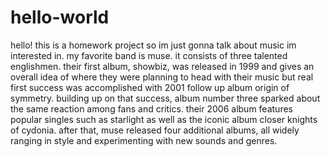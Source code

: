 # hello-world

hello! 
this is a homework project so im just gonna talk about music im interested in.
my favorite band is muse.
it consists of three talented englishmen.
their first album, showbiz, was released in 1999 and gives an overall idea of where they were planning to head with their music 
but real first success was accomplished with 2001 follow up album origin of symmetry.
building up on that success, album number three sparked about the same reaction among fans and critics.
their 2006 album features popular singles such as starlight as well as the iconic album closer knights of cydonia.
after that, muse released four additional albums, all widely ranging in style and experimenting with new sounds and genres. 
